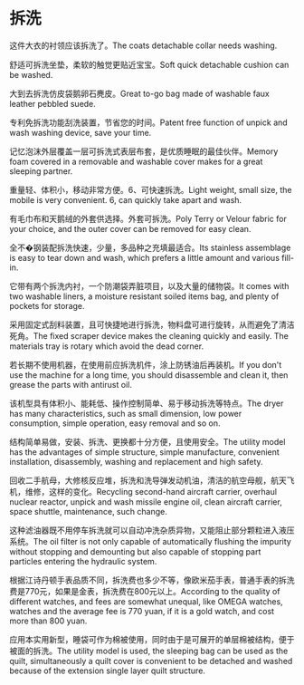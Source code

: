 # 拆洗

<p><span class="chinese">这件大衣的衬领应该拆洗了。</span><span class="english">The coats detachable collar needs washing.</span></p>

<p><span class="chinese">舒适可拆洗坐垫，柔软的触觉更贴近宝宝。</span><span class="english">Soft quick detachable cushion can be washed.</span></p>

<p><span class="chinese">大到去拆洗仿皮袋鹅卵石麂皮。</span><span class="english">Great to-go bag made of washable faux leather pebbled suede.</span></p>

<p><span class="chinese">专利免拆洗功能刮洗装置，节省您的时间。</span><span class="english">Patent free function of unpick and wash washing device, save your time.</span></p>

<p><span class="chinese">记忆泡沫外层覆盖一层可拆洗式表层布套，是优质睡眠的最佳伙伴。</span><span class="english">Memory foam covered in a removable and washable cover makes for a great sleeping partner.</span></p>

<p><span class="chinese">重量轻、体积小，移动非常方便。6、可快速拆洗。</span><span class="english">Light weight, small size, the mobile is very convenient. 6, can quickly take apart and wash.</span></p>

<p><span class="chinese">有毛巾布和天鹅绒的外套供选择。外套可拆洗。</span><span class="english">Poly Terry or Velour fabric for your choice, and the outer cover can be removed for easy clean.</span></p>

<p><span class="chinese">全不�钢装配拆洗快速，少量，多品种之充填最适合。</span><span class="english">Its stainless assemblage is easy to tear down and wash, which prefers a little amount and various fill-in.</span></p>

<p><span class="chinese">它带有两个拆洗内衬，一个防潮袋弄脏项目，以及大量的储物袋。</span><span class="english">It comes with two washable liners, a moisture resistant soiled items bag, and plenty of pockets for storage.</span></p>

<p><span class="chinese">采用固定式刮料装置，且可快捷地进行拆洗，物料盘可进行旋转，从而避免了清洁死角。</span><span class="english">The fixed scraper device makes the cleaning quickly and easily. The materials tray is rotary which avoid the dead corner.</span></p>

<p><span class="chinese">若长期不使用机器，在使用前应拆洗机件，涂上防锈油后再装机。</span><span class="english">If you don't use the machine for a long time, you should disassemble and clean it, then grease the parts with antirust oil.</span></p>

<p><span class="chinese">该机型具有体积小、能耗低、操作控制简单、易于移动拆洗等特点。</span><span class="english">The dryer has many characteristics, such as small dimension, low power consumption, simple operation, easy removal and so on.</span></p>

<p><span class="chinese">结构简单易做，安装、拆洗、更换都十分方便，且使用安全。</span><span class="english">The utility model has the advantages of simple structure, simple manufacture, convenient installation, disassembly, washing and replacement and high safety.</span></p>

<p><span class="chinese">回收二手航母，大修核反应堆，拆洗和洗导弹发动机油，清洁的航空母舰，航天飞机，维修，这样的变化。</span><span class="english">Recycling second-hand aircraft carrier, overhaul nuclear reactor, unpick and wash missile engine oil, clean aircraft carrier, space shuttle, maintenance, such change.</span></p>

<p><span class="chinese">这种滤油器既不用停车拆洗就可以自动冲洗杂质异物，又能阻止部分颗粒进入液压系统。</span><span class="english">The oil filter is not only capable of automatically flushing the impurity without stopping and demounting but also capable of stopping part particles entering the hydraulic system.</span></p>

<p><span class="chinese">根据江诗丹顿手表品质不同，拆洗费也多少不等，像欧米茄手表，普通手表的拆洗费是770元，如果是金表，拆洗费在800元以上。</span><span class="english">According to the quality of different watches, and fees are somewhat unequal, like OMEGA watches, watches and the average fee is 770 yuan, if it is a gold watch, and cost more than 800 yuan.</span></p>

<p><span class="chinese">应用本实用新型，睡袋可作为棉被使用，同时由于是可展开的单层棉被结构，便于被面的拆洗。</span><span class="english">The utility model is used, the sleeping bag can be used as the quilt, simultaneously a quilt cover is convenient to be detached and washed because of the extension single layer quilt structure.</span></p>

